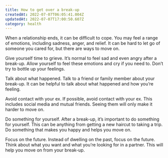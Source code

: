 ```yaml
---
title: How to get over a break-up
createdAt: 2022-07-07T06:05:41.004Z
updatedAt: 2022-07-07T17:00:50.607Z
category: health
---
```


When a relationship ends, it can be difficult to cope. You may feel a range of emotions, including sadness, anger, and relief. It can be hard to let go of someone you cared for, but there are ways to move on.

Give yourself time to grieve. It’s normal to feel sad and even angry after a break-up. Allow yourself to feel these emotions and cry if you need to. Don’t try to bottle up your feelings.

Talk about what happened. Talk to a friend or family member about your break-up. It can be helpful to talk about what happened and how you’re feeling.

Avoid contact with your ex. If possible, avoid contact with your ex. This includes social media and mutual friends. Seeing them will only make it harder to move on.

Do something for yourself. After a break-up, it’s important to do something for yourself. This can be anything from getting a new haircut to taking a trip. Do something that makes you happy and helps you move on.

Focus on the future. Instead of dwelling on the past, focus on the future. Think about what you want and what you’re looking for in a partner. This will help you move on from your break-up.
